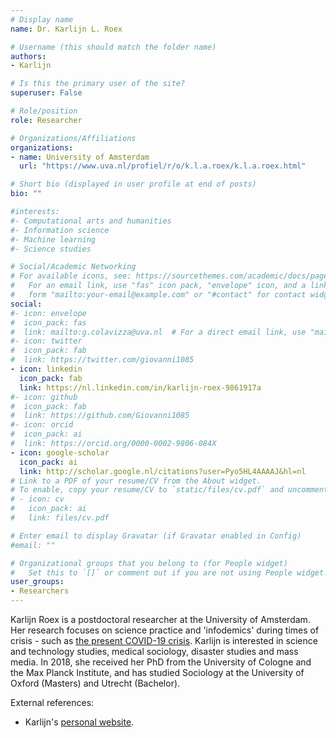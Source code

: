 ```yaml
---
# Display name
name: Dr. Karlijn L. Roex

# Username (this should match the folder name)
authors:
- Karlijn

# Is this the primary user of the site?
superuser: False

# Role/position
role: Researcher

# Organizations/Affiliations
organizations:
- name: University of Amsterdam
  url: "https://www.uva.nl/profiel/r/o/k.l.a.roex/k.l.a.roex.html"

# Short bio (displayed in user profile at end of posts)
bio: ""

#interests:
#- Computational arts and humanities
#- Information science
#- Machine learning
#- Science studies

# Social/Academic Networking
# For available icons, see: https://sourcethemes.com/academic/docs/page-builder/#icons
#   For an email link, use "fas" icon pack, "envelope" icon, and a link in the
#   form "mailto:your-email@example.com" or "#contact" for contact widget.
social:
#- icon: envelope
#  icon_pack: fas
#  link: mailto:g.colavizza@uva.nl  # For a direct email link, use "mailto:g.colavizza@uva.nl".
#- icon: twitter
#  icon_pack: fab
#  link: https://twitter.com/giovanni1085
- icon: linkedin
  icon_pack: fab
  link: https://nl.linkedin.com/in/karlijn-roex-9861917a
#- icon: github
#  icon_pack: fab
#  link: https://github.com/Giovanni1085
#- icon: orcid
#  icon_pack: ai
#  link: https://orcid.org/0000-0002-9806-084X
- icon: google-scholar
  icon_pack: ai
  link: http://scholar.google.nl/citations?user=Pyo5HL4AAAAJ&hl=nl
# Link to a PDF of your resume/CV from the About widget.
# To enable, copy your resume/CV to `static/files/cv.pdf` and uncomment the lines below.
# - icon: cv
#   icon_pack: ai
#   link: files/cv.pdf

# Enter email to display Gravatar (if Gravatar enabled in Config)
#email: ""

# Organizational groups that you belong to (for People widget)
#   Set this to `[]` or comment out if you are not using People widget.
user_groups:
- Researchers
---
```


Karlijn Roex is a postdoctoral researcher at the University of Amsterdam. Her research focuses on science practice and 'infodemics' during times of crisis - such as [the present COVID-19 crisis](https://covid19.humanities.uva.nl/). Karlijn is interested in science and technology studies, medical sociology, disaster studies and mass media. In 2018, she received her PhD from the University of Cologne and the Max Planck Institute, and has studied Sociology at the University of Oxford (Masters) and Utrecht (Bachelor).

External references:
* Karlijn's [personal website](https://www.karlijnroex.net/).

